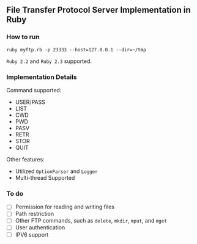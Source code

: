 ## File Transfer Protocol Server Implementation in Ruby
### How to run
    ruby myftp.rb -p 23333 --host=127.0.0.1 --dir=~/tmp
`Ruby 2.2` and `Ruby 2.3` supported.
### Implementation Details
Command supported:

* USER/PASS
* LIST
* CWD
* PWD
* PASV
* RETR
* STOR
* QUIT


Other features:
* Utilized `OptionParser` and `Logger`
* Multi-thread Supported


### To do
- [ ] Permission for reading and writing files
- [ ] Path restriction
- [ ] Other FTP commands, such as `delete`, `mkdir`, `mput`, and `mget`
- [ ] User authentication
- [ ] IPV6 support
